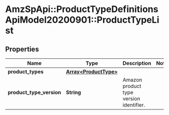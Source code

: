 # AmzSpApi::ProductTypeDefinitionsApiModel20200901::ProductTypeList

## Properties
Name | Type | Description | Notes
------------ | ------------- | ------------- | -------------
**product_types** | [**Array&lt;ProductType&gt;**](ProductType.md) |  | 
**product_type_version** | **String** | Amazon product type version identifier. | 

